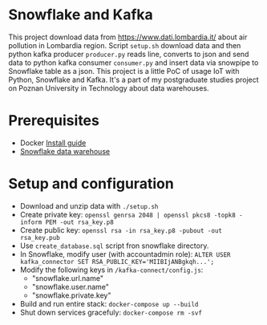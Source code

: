 # Snowflake and Kafka

This project download data from https://www.dati.lombardia.it/ about air pollution in Lombardia region.
Script `setup.sh` download data and then python kafka producer `producer.py` reads line, converts to json and send
data to python kafka consumer `consumer.py` and insert data via snowpipe to Snowflake table as a json.
This project is a little PoC of usage IoT with Python, Snowflake and Kafka. It's a part of my postgraduate studies project on Poznan University in Technology about data warehouses. 



# Prerequisites
  - Docker [Install guide](https://docs.docker.com/get-docker/)
  - [Snowflake data warehouse](https://www.snowflake.com/)

# Setup and configuration
  - Download and unzip data with `./setup.sh`
  - Create private key:
  `openssl genrsa 2048 | openssl pkcs8 -topk8 -inform PEM -out rsa_key.p8`
  - Create public key:
  `openssl rsa -in rsa_key.p8 -pubout -out rsa_key.pub`
  - Use `create_database.sql` script fron snowflake directory.
  - In Snowflake, modify user (with accountadmin role):
  `ALTER USER kafka_connector SET RSA_PUBLIC_KEY='MIIBIjANBgkqh...';`
  - Modify the following keys in `/kafka-connect/config.js`:
      - "snowflake.url.name"
      - "snowflake.user.name"
      - "snowflake.private.key"
  - Build and run entire stack: `docker-compose up --build`
  - Shut down services gracefuly: `docker-compose rm -svf`
